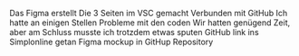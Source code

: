 Das Figma erstellt
Die 3 Seiten im VSC gemacht
Verbunden mit GitHub
Ich hatte an einigen Stellen Probleme mit den coden
Wir hatten genügend Zeit, aber am Schluss musste ich trotzdem etwas sputen
GitHub link ins Simplonline getan
Figma mockup in GitHup Repository